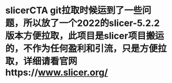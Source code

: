# slicerCTA git拉取时候运到了一些问题，所以放了一个2022的slicer-5.2.2版本方便拉取，此项目是slicer项目搬运的，不作为任何盈利和引流，只是方便拉取，详细请看官网https://www.slicer.org/
